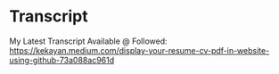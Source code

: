 # Transcript
My Latest Transcript
Available @ 
Followed: https://kekayan.medium.com/display-your-resume-cv-pdf-in-website-using-github-73a088ac961d
